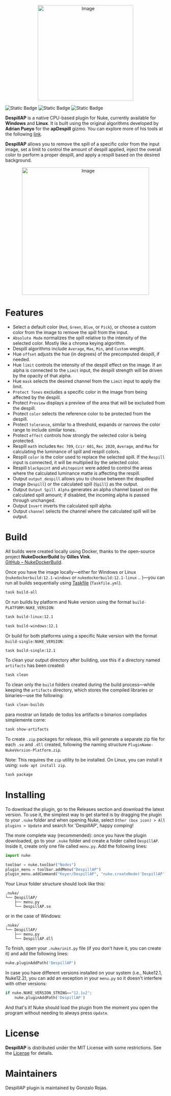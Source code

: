 <p align="center">
  <img width="300" alt="Image" src="https://github.com/user-attachments/assets/f2e88d7f-33e2-4a6e-b3a1-d9c4f66cb476">
</p>

![Static Badge](https://img.shields.io/badge/Nuke-12.1%20%7C%2012.2%20%7C%2013.0%20%7C%2013.1%20%7C%2013.2%20%7C%2014.0%20%7C%2014.1%20%7C%2015.0%20-brightgreen?style=flat&logo=nuke&logoColor=white&label=nuke) ![Static Badge](https://img.shields.io/badge/supported-brightgreen?style=flat&logo=github&logoColor=white&label=windows) ![Static Badge](https://img.shields.io/badge/supported-brightgreen?style=flat&logo=github&logoColor=white&label=linux)

**DespillAP** is a native CPU-based plugin for Nuke, currently available for **Windows** and **Linux**. It is built using the original algorithms developed by **Adrian Pueyo** for the **apDespill** gizmo. You can explore more of his tools at the following [link](https://adrianpueyo.com/gizmos/).

**DespillAP** allows you to remove the spill of a specific color from the input image, set a limit to control the amount of despill applied, inject the overall color to perform a proper despill, and apply a respill based on the desired background.

<p align="center">
  <img width="400" alt="Image" src="https://github.com/user-attachments/assets/b811a4d2-921f-4007-8699-f988f7cbb513">
</p>

# Features

- Select a default color (`Red`, `Green`, `Blue`, or `Pick`), or choose a custom color from the image to remove the spill from the input.
- `Absolute Mode` normalizes the spill relative to the intensity of the selected color. Mostly like a chroma keying algorithm.
- Despill algorithms include `Average`, `Max`, `Min`, and `Custom` weight.
- Hue `offset` adjusts the hue (in degrees) of the precomputed despill, if needed.
- Hue `limit` controls the intensity of the despill effect on the image. If an alpha is connected to the `Limit` input, the despill strength will be driven by the opacity of that alpha.
- Hue `mask` selects the desired channel from the `Limit` input to apply the limit.
- `Protect Tones` excludes a specific color in the image from being affected by the despill.
- Protect `Preview` displays a preview of the area that will be excluded from the despill.
- Protect `color` selects the reference color to be protected from the despill.
- Protect `tolerance`, similar to a threshold, expands or narrows the color range to include similar tones.
- Protect `effect` controls how strongly the selected color is being protected.
- Respill `math` includes `Rec 709`, `Ccir 601`, `Rec 2020`, `Average`, and `Max` for calculating the luminance of spill and respill colors.
- Respill `color` is the color used to replace the selected spill. If the `Respill` input is connected, it will be multiplied by the selected color.
- Respill `blackpoint` and `whitepoint` were added to control the areas where the calculated luminance matte is affecting the respill.
- Output `output_despill` allows you to choose between the despilled image (`Despill`) or the calculated spill (`Spill`) as the output.
- Output `Output Spill Alpha` generates an alpha channel based on the calculated spill amount; if disabled, the incoming alpha is passed through unchanged.
- Output `Invert` inverts the calculated spill alpha.
- Output `channel` selects the channel where the calculated spill will be output.

# Build

All builds were created locally using Docker, thanks to the open-source project **NukeDockerBuild** by **Gilles Vink**.  
[GitHub – NukeDockerBuild](https://github.com/gillesvink/NukeDockerBuild).

Once you have the image locally—either for Windows or Linux (`nukedockerbuild:12.1-windows` or `nukedockerbuild:12.1-linux` .. )—you can run all builds sequentially using [Taskfile](https://taskfile.dev/) (`Taskfile.yml`).

```bash
task build-all
```

Or run builds by platform and Nuke version using the format `build-PLATFORM:NUKE_VERSION`:

```bash
task build-linux:12.1
```

```bash
task build-windows:12.1
```

Or build for both platforms using a specific Nuke version with the format `build-single:NUKE_VERSION`:

```bash
task build-single:12.1
```

To clean your output directory after building, use this if a directory named `artifacts` has been created:

```bash
task clean
```

To clean only the `build` folders created during the build process—while keeping the `artifacts` directory, which stores the compiled libraries or binaries—use the following:

```bash
task clean-builds
```

para mostrar un listado de todos los artifacts o binarios compilados simplemente corre:

```bash
task show-artifacts
```

To create `.zip` packages for release, this will generate a separate zip file for each `.so` and `.dll` created, following the naming structure `PluginName-NukeVersion-Platform.zip`.  

Note: This requires the `zip` utility to be installed. On Linux, you can install it using: `sudo apt install zip`.

```bash
task package
```

# Installing

To download the plugin, go to the Releases section and download the latest version. To use it, the simplest way to get started is by dragging the plugin to your `.nuke` folder and when opening Nuke, select `Other (box icon) > All plugins > Update` and search for 'DespillAP', happy comping!

The more complete way (recommended): once you have the plugin downloaded, go to your `.nuke` folder and create a folder called `DespillAP`. Inside it, create only one file called `menu.py`. Add the following lines:

```python
import nuke

toolbar = nuke.toolbar("Nodes")
plugin_menu = toolbar.addMenu("DespillAP")
plugin_menu.addCommand("Keyer/DespillAP", "nuke.createNode('DespillAP')")
```

Your Linux folder structure should look like this:

```
.nuke/
└── DespillAP/
    ├── menu.py
    └── DespillAP.so
```

or in the case of Windows:

```
.nuke/
└── DespillAP/
    ├── menu.py
    └── DespillAP.dll
```

To finish, open your `.nuke/init.py` file (if you don't have it, you can create it) and add the following lines:

```python
nuke.pluginAddPath('DespillAP')
```

In case you have different versions installed on your system (i.e., Nuke12.1, Nuke12.2), you can add an exception in your `menu.py` so it doesn't interfere with other versions:

```python
if nuke.NUKE_VERSION_STRING=="12.1v2":
    nuke.pluginAddPath('DespillAP')
```

And that's it! Nuke should load the plugin from the moment you open the program without needing to always press `Update`.

# License

**DespillAP** is distributed under the MIT License with some restrictions. See the [License](https://github.com/gonzalo476/DespillAP/blob/main/LICENSE.md) for details.

# Maintainers

DespillAP plugin is maintained by Gonzalo Rojas.